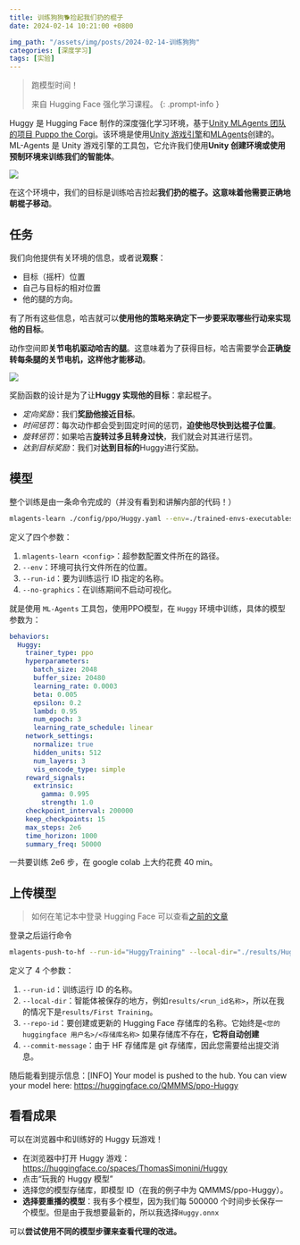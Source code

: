 ```yaml
---
title: 训练狗狗🐕捡起我们扔的棍子
date: 2024-02-14 10:21:00 +0800

img_path: "/assets/img/posts/2024-02-14-训练狗狗"
categories: [深度学习]
tags: [实验]
---
```


> 跑模型时间！
>
> 来自 Hugging Face 强化学习课程。
{: .prompt-info }

Huggy 是 Hugging Face 制作的深度强化学习环境，基于[Unity MLAgents 团队的项目 Puppo the Corgi](https://blog.unity.com/technology/puppo-the-corgi-cuteness-overload-with-the-unity-ml-agents-toolkit)。该环境是使用[Unity 游戏引擎](https://unity.com/)和[MLAgents](https://github.com/Unity-Technologies/ml-agents)创建的。ML-Agents 是 Unity 游戏引擎的工具包，它允许我们使用**Unity 创建环境或使用预制环境来训练我们的智能体**。

![](huggy.gif)

在这个环境中，我们的目标是训练哈吉捡起**我们扔的棍子。这意味着他需要正确地朝棍子移动**。

## 任务

我们向他提供有关环境的信息，或者说**观察**：

- 目标（摇杆）位置
- 自己与目标的相对位置
- 他的腿的方向。

有了所有这些信息，哈吉就可以**使用他的策略来确定下一步要采取哪些行动来实现他的目标**。

动作空间即**关节电机驱动哈吉的腿**。这意味着为了获得目标，哈吉需要学会**正确旋转每条腿的关节电机，这样他才能移动**。

![](huggy-action.jpg)

奖励函数的设计是为了让**Huggy 实现他的目标**：拿起棍子。

- *定向奖励*：我们**奖励他接近目标**。
- *时间惩罚*：每次动作都会受到固定时间的惩罚，**迫使他尽快到达棍子位置**。
- *旋转惩罚*：如果哈吉**旋转过多且转身过快**，我们就会对其进行惩罚。
- *达到目标奖励*：我们对**达到目标的**Huggy进行奖励。

## 模型

整个训练是由一条命令完成的（并没有看到和讲解内部的代码！）

```bash
mlagents-learn ./config/ppo/Huggy.yaml --env=./trained-envs-executables/linux/Huggy/Huggy --run-id=“Huggy” --no-graphics
```

定义了四个参数：

1. `mlagents-learn <config>`：超参数配置文件所在的路径。
2. `--env`：环境可执行文件所在的位置。
3. `--run-id`：要为训练运行 ID 指定的名称。
4. `--no-graphics`：在训练期间不启动可视化。

就是使用 `ML-Agents` 工具包，使用PPO模型，在 `Huggy` 环境中训练，具体的模型参数为：

```yaml
behaviors:
  Huggy:
    trainer_type: ppo
    hyperparameters:
      batch_size: 2048
      buffer_size: 20480
      learning_rate: 0.0003
      beta: 0.005
      epsilon: 0.2
      lambd: 0.95
      num_epoch: 3
      learning_rate_schedule: linear
    network_settings:
      normalize: true
      hidden_units: 512
      num_layers: 3
      vis_encode_type: simple
    reward_signals:
      extrinsic:
        gamma: 0.995
        strength: 1.0
    checkpoint_interval: 200000
    keep_checkpoints: 15
    max_steps: 2e6
    time_horizon: 1000
    summary_freq: 50000
```

一共要训练 2e6 步，在 google colab 上大约花费 40 min。

## 上传模型

> 如何在笔记本中登录 Hugging Face 可以查看[之前的文章](https://qmmms.github.io/posts/%E8%AE%AD%E7%BB%83%E6%8E%A2%E6%B5%8B%E5%99%A8%E6%AD%A3%E7%A1%AE%E9%99%8D%E8%90%BD%E5%9C%A8%E6%9C%88%E7%90%83%E4%B8%8A/#%E4%B8%8A%E4%BC%A0%E6%A8%A1%E5%9E%8B%E5%88%B0-hub)

登录之后运行命令

```bash
mlagents-push-to-hf --run-id="HuggyTraining" --local-dir="./results/Huggy" --repo-id="QMMMS/ppo-Huggy" --commit-message="Huggy"
```

定义了 4 个参数：

1. `--run-id`：训练运行 ID 的名称。
2. `--local-dir`：智能体被保存的地方，例如`results/<run_id名称>`，所以在我的情况下是`results/First Training`。
3. `--repo-id`：要创建或更新的 Hugging Face 存储库的名称。它始终是`<您的 huggingface 用户名>/<存储库名称>` 如果存储库不存在，**它将自动创建**
4. `--commit-message`：由于 HF 存储库是 git 存储库，因此您需要给出提交消息。

随后能看到提示信息：[INFO] Your model is pushed to the hub. You can view your model here: https://huggingface.co/QMMMS/ppo-Huggy

## 看看成果

可以在浏览器中和训练好的 Huggy 玩游戏！

- 在浏览器中打开 Huggy 游戏：https://huggingface.co/spaces/ThomasSimonini/Huggy
- 点击“玩我的 Huggy 模型”
- 选择您的模型存储库，即模型 ID（在我的例子中为 QMMMS/ppo-Huggy）。
- **选择要重播的模型**：我有多个模型，因为我们每 500000 个时间步长保存一个模型。但是由于我想要最新的，所以我选择`Huggy.onnx`

可以**尝试使用不同的模型步骤来查看代理的改进。**
